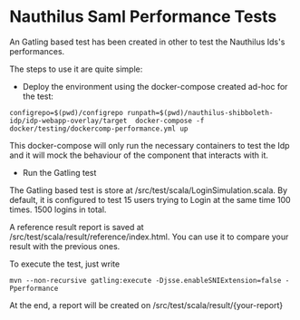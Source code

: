 Nauthilus Saml Performance Tests
======================

An Gatling based test has been created in other to test the Nauthilus Ids's performances.

The steps to use it are quite simple:

* Deploy the environment using the docker-compose created ad-hoc for the test:

```
configrepo=$(pwd)/configrepo runpath=$(pwd)/nauthilus-shibboleth-idp/idp-webapp-overlay/target  docker-compose -f docker/testing/dockercomp-performance.yml up

```

This docker-compose will only run the necessary containers to test the Idp and it will mock the behaviour of the component that interacts with it.

* Run the Gatling test

The Gatling based test is store at /src/test/scala/LoginSimulation.scala. By default, it is configured to test 15 users trying to Login at the same time 100 times. 1500 logins in total.

A reference result report is saved at /src/test/scala/result/reference/index.html. You can use it to compare your result with the previous ones.

To execute the test, just write

```
mvn --non-recursive gatling:execute -Djsse.enableSNIExtension=false -Pperformance
```

At the end, a report will be created on /src/test/scala/result/{your-report}
